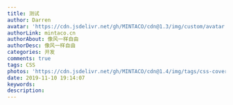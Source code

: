 ```yaml
---
title: 测试
author: Darren
avatar: 'https://cdn.jsdelivr.net/gh/MINTACO/cdn@1.3/img/custom/avatar.jpg'
authorLink: mintaco.cn
authorAbout: 像风一样自由
authorDesc: 像风一样自由
categories: 开发
comments: true
tags: CSS
photos: 'https://cdn.jsdelivr.net/gh/MINTACO/cdn@1.4/img/tags/css-cover.png'
date: 2019-11-10 19:14:07
keywords:
description:
---
```

